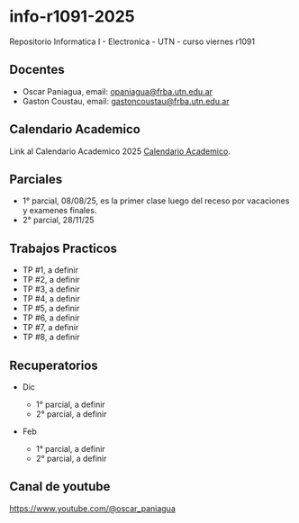 
# info-r1091-2025

Repositorio Informatica I - Electronica - UTN - curso viernes r1091

## Docentes

* Oscar Paniagua, email: opaniagua@frba.utn.edu.ar
* Gaston Coustau, email: gastoncoustau@frba.utn.edu.ar

## Calendario Academico

Link al Calendario Academico 2025 [Calendario Academico](https://frba.utn.edu.ar/static/CALENDARIO2025.pdf).

## Parciales

* 1° parcial, 08/08/25, es la primer clase luego del receso por vacaciones y examenes finales.
* 2° parcial, 28/11/25

## Trabajos Practicos

* TP #1, a definir
* TP #2, a definir
* TP #3, a definir
* TP #4, a definir
* TP #5, a definir
* TP #6, a definir
* TP #7, a definir
* TP #8, a definir


## Recuperatorios

* Dic
	* 1° parcial, a definir
	* 2° parcial, a definir
	
* Feb
	* 1° parcial, a definir
	* 2° parcial, a definir
	
## Canal de youtube

https://www.youtube.com/@oscar_paniagua

	
	